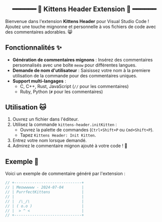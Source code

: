 <h2 align="center"> ━━━━━━  🐾 Kittens Header Extension 🐾  ━━━━━━ </h2>

Bienvenue dans l'extension **Kittens Header** pour Visual Studio Code ! Ajoutez une touche mignonne et personnelle à vos fichiers de code avec des commentaires adorables. 😸

## Fonctionnalités ✨

- **Génération de commentaires mignons** : Insérez des commentaires personnalisés avec une boîte `meow` pour différentes langues.
- **Demande de nom d'utilisateur** : Saisissez votre nom à la premiere utilisation de la commande pour des commentaires uniques.
- **Support multi-langages** :
  - C, C++, Rust, JavaScript (`//` pour les commentaires)
  - Ruby, Python (`#` pour les commentaires)

## Utilisation 🐱

1. Ouvrez un fichier dans l'éditeur.
2. Utilisez la commande `kittens-header.initKitten` :
   - Ouvrez la palette de commandes (`Ctrl+Shift+P` ou `Cmd+Shift+P`).
   - Tapez `Kittens Header: Init Kitten`.
3. Entrez votre nom lorsque demandé.
4. Admirez le commentaire mignon ajouté à votre code ! 🥰

## Exemple 📝

Voici un exemple de commentaire généré par l'extension :

```c
// +------------------------------+
// | Meowwwww - 2024-07-04        |
// | PurrfectKittens              |
// |                              |
// |  /\_/\                       |
// | ( o.o )                      |
// |  > ^ <                       |
// +------------------------------+
